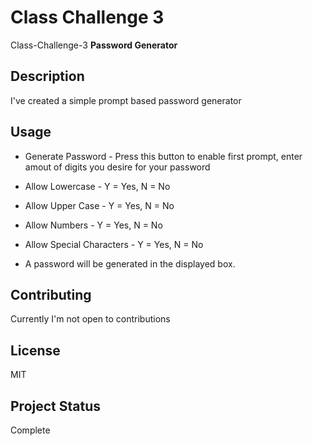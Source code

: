 # Class Challenge 3

Class-Challenge-3 **Password Generator**

## Description

I've created a simple prompt based password generator

## Usage

* Generate Password - Press this button to enable first prompt, enter amout of digits you desire for your password

* Allow Lowercase - Y = Yes, N = No

* Allow Upper Case - Y = Yes, N = No

* Allow Numbers - Y = Yes, N = No

* Allow Special Characters - Y = Yes, N = No

* A password will be generated in the displayed box.


## Contributing

Currently I'm not open to contributions

## License
MIT

## Project Status

Complete
